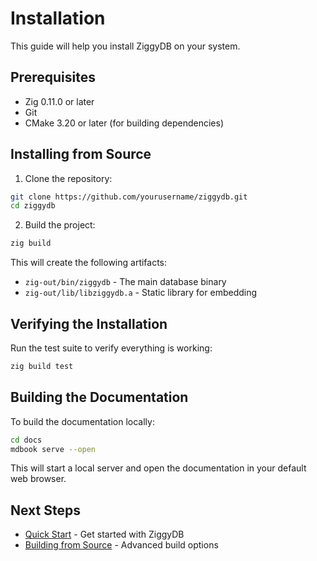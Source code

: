 # Installation

This guide will help you install ZiggyDB on your system.

## Prerequisites

- Zig 0.11.0 or later
- Git
- CMake 3.20 or later (for building dependencies)

## Installing from Source

1. Clone the repository:

```bash
git clone https://github.com/yourusername/ziggydb.git
cd ziggydb
```

2. Build the project:

```bash
zig build
```

This will create the following artifacts:

- `zig-out/bin/ziggydb` - The main database binary
- `zig-out/lib/libziggydb.a` - Static library for embedding

## Verifying the Installation

Run the test suite to verify everything is working:

```bash
zig build test
```

## Building the Documentation

To build the documentation locally:

```bash
cd docs
mdbook serve --open
```

This will start a local server and open the documentation in your default web browser.

## Next Steps

- [Quick Start](./quick-start.md) - Get started with ZiggyDB
- [Building from Source](../development/building.md) - Advanced build options
